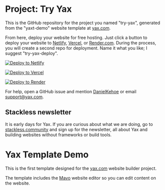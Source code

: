 # Project: Try Yax

This is the GitHub repository for the project you named "try-yax", generated from the "yaxt-demo" website template at [yax.com](https://yax.com).

From here, deploy your website for free hosting. Just click a button to deploy your website to [Netlify](https://www.netlify.com/), [Vercel](https://vercel.com/), or [Render.com](https://render.com/). During the process, you will create a second repo for deployment. Name it what you like; I suggest "try-yax-deploy".

[![Deploy to Netlify](https://www.netlify.com/img/deploy/button.svg)](https://app.netlify.com/start/deploy?repository=https://github.com/firedev/try-yax)

[![Deploy to Vercel](https://vercel.com/button)](https://vercel.com/import/project?template=https://github.com/firedev/try-yax)

[![Deploy to Render](https://render.com/images/deploy-to-render-button.svg)](https://render.com/deploy)

For help, open a GitHub issue and mention [DanielKehoe](https://github.com/DanielKehoe) or email [support@yax.com](mailto:support@yax.com?subject=[GitHub]%20try-yax).

## Stackless newsletter

It is early days for Yax. If you are curious about what we are doing, go to [stackless.community](https://stackless.community/) and sign up for the newsletter, all about Yax and building websites without frameworks or build tools.



# Yax Template Demo

This is the first template designed for the [yax.com](https://yax.com/) website builder project.

The template includes the [Mavo](https://mavo.io/) website editor so you can edit content on the website.
